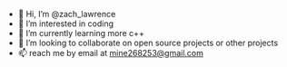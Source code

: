 - 👋 Hi, I’m @zach_lawrence
- 👀 I’m interested in coding
- 🌱 I’m currently learning more c++
- 💞️ I’m looking to collaborate on open source projects or other projects
- 📫 reach me by email at mine268253@gmail.com

<!---
zach_lawrence/zach_lawrence is a ✨ special ✨ repository because its `README.md` (this file) appears on your GitHub profile.
You can click the Preview link to take a look at your changes.
--->
